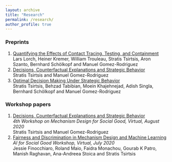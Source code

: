 ```yaml
---
layout: archive
title: "Research"
permalink: /research/
author_profile: true
---
```


<!-- {% if author.googlescholar %}
  You can also find my articles on <u><a href="{{author.googlescholar}}">my Google Scholar profile</a>.</u>
{% endif %} -->

<!-- {% include base_path %} -->

### Preprints
1. [Quantifying the Effects of Contact Tracing, Testing, and Containment](https://arxiv.org/abs/2004.07641)  
  Lars Lorch, Heiner Kremer, William Trouleau, Stratis Tsirtsis, Aron Szanto, Bernhard Schölkopf and Manuel Gomez-Rodriguez
1. [Decisions, Counterfactual Explanations and Strategic Behavior](https://arxiv.org/abs/2002.04333)  
  Stratis Tsirtsis and Manuel Gomez-Rodriguez
1. [Optimal Decision Making Under Strategic Behavior](https://arxiv.org/abs/1905.09239)  
  Stratis Tsirtsis, Behzad Tabibian, Moein Khajehnejad, Adish Singla, Bernhard Schölkopf and Manuel Gomez-Rodriguez 

### Workshop papers
1. [Decisions, Counterfactual Explanations and Strategic Behavior]()  
  *4th Workshop on Mechanism Design for Social Good, Virtual, August 2020*  
  Stratis Tsirtsis and Manuel Gomez-Rodriguez
1. [Fairness and Discrimination in Mechanism Design and Machine Learning](https://crcs.seas.harvard.edu/files/crcs/files/ai4sg_2020_paper_28.pdf)  
  *AI for Social Good Workshop, Virtual, July 2020*  
  Jessie Finocchiaro, Roland Maio, Faidra Monachou, Gourab K Patro, Manish Raghavan, Ana-Andreea Stoica and Stratis Tsirtsis
